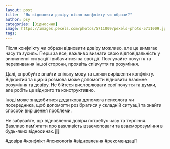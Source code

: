 ```yaml
---
layout: post
title:  "Як відновити довіру після конфлікту чи образи?"
author: psy
categories: [Відносини]
image: https://images.pexels.com/photos/5711009/pexels-photo-5711009.jpeg?auto=compress&cs=tinysrgb&fit=crop&h=627&w=1200
tags: 
---
```


Після конфлікту чи образи відновити довіру можливо, але це вимагає часу та зусиль. Перш за все, важливо визнати свою відповідальність у виникненні ситуації і вибачитися за свої дії. Послухайте почуття та переживання іншої сторони, проявіть співчуття та розуміння.

Далі, спробуйте знайти спільну мову та шляхи вирішення конфлікту. Відкритий та щирій розмова може допомогти відновити взаємне розуміння та довіру. Не бійтеся висловлювати свої почуття та думки, але робіть це відкрито та конструктивно.

Іноді може знадобитися додаткова допомога психолога чи посередника, щоб допомогти розібратися у складній ситуації та знайти способи вирішення проблеми.

Не забувайте, що відновлення довіри потребує часу та терпіння. Важливо пам'ятати про важливість взаємоповаги та взаєморозуміння в будь-яких відносинах.🤝🌱

#довіра #конфлікт #психологія #відновлення #рекомендації


